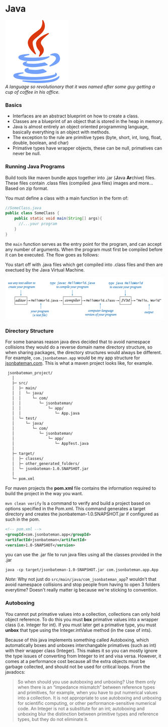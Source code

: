 # Java 
![java](./svgs/java.svg "Java")  
*A language so revolutionary that it was named after some guy getting a cup of coffee in his office.*

### Basics

- Interfaces are an abstract blueprint on how to create a class.  
- Classes are a blueprint of an object that is stored in the heap in memory.  
- Java is almost entirely an object oriented programming language, basically everything is an 
object with methods.
- The exception to the rule are primitive types (byte, short, int, long, float, double, boolean, and char)
- Primative types have wrapper objects, these can be null, primatives can never be null.

### Running Java Programs
Build tools like maven bundle apps together into .jar (**J**ava **Ar**chive) files. These files contain
.class files (compiled .java files) images and more... Based on zip format.

You must define a class with a main function in the form of:
```java
//SomeClass.java
public class SomeClass {
    public static void main(String[] args){
      //...your program
    }
}
```
the `main` function serves as the entry point for the program, and can accept any number of arguments. When
the program must first be compiled before it can be executed. The flow goes as follows:

You start off with .java files which get compiled into .class files and then are exectued by the Java 
Virtual Machine.

![Running Files](./images/java_files.png "Running Files")

### Directory Structure
For some bananas reason java devs decided that to avoid namespace collisions they would
do a reverse domain name directory structure, so when sharing packages, the directory structures would 
always be different. For example, `com.jsonbateman.app` would be my app structure for [jsonbateman.com](jsonbateman.com).
This is what a maven project looks like, for example.

     jsonbateman_project/
       │
       ├─ src/
       │  ├─ main/
       │  │  └─ java/
       │  │     └─ com/
       │  │        └─ jsonbateman/
       │  │            └─ app/
       │  │               └─ App.java
       │  └─ test/
       │     └─ java/
       │        └─ com/
       │           └─ jsonbateman/
       │               └─ app/
       │                  └─ AppTest.java
       │
       ├─ target/      
       │  ├─ classes/
       │  ├─ other_generated_folders/
       │  └─ jsonbateman-1.0.SNAPSHOT.jar   
       │
       └─ pom.xml    

For maven projects the **pom.xml** file contains the information required to build the project in the way you 
want.

`mvn clean verify` Is a command to verify and build a project based on options specified in the Pom.xml. 
This command generates a target directory and creates the jsonbateman-1.0.SNAPSHOT.jar if configured as such in the pom. 

```XML
<!-- pom.xml -->
<groupId>com.jsonbateman.app</groupId>
<artifactId>jsonbateman</artifactId>
<version>1.0-SNAPSHOT</version>
```

you can use the .jar file to run java files using all the classes provided in the .jar

    java -cp target/jsonbateman-1.0-SNAPSHOT.jar com.jsonbateman.app.App

_Note_: Why not just do `src/main/java/com_jsonbateman_app`? wouldn't that avoid namespace collisions and stop people from 
having to open 3 folders everytime? Doesn't really matter ig because we're sticking to convention.

### Autoboxing
You cannot put primative values into a collection, collections can only hold object reference. To do this you must
__box__ primative values into a wrapper class (i.e. Integer for int). If you must later get a primative 
type, you must __unbox__ that type using the Integer.intValue method (in the case of ints).

Because of this java implements something called Autoboxing, which automatically boxes and unboxes interchangable
primatives (such as int) with their wrapper class (Integer). This makes it so you can mostly ignore the type
issues of converting from Integer to int and visa versa. However, it comes at a performance cost because all the extra
objects must be garbage collected, and should not be used for critical loops. From the javadocs: 

> So when should you use autoboxing and unboxing? Use them only when there is an “impedance mismatch” between reference types and primitives, for example, when you have to put numerical values into a collection. It is not appropriate to use autoboxing and unboxing for scientific computing, or other performance-sensitive numerical code. An Integer is not a substitute for an int; autoboxing and unboxing blur the distinction between primitive types and reference types, but they do not eliminate it.
